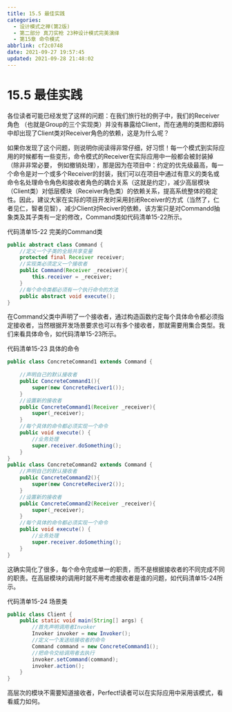 ```yaml
---
title: 15.5 最佳实践
categories:
  - 设计模式之禅(第2版)
  - 第二部分 真刀实枪 23种设计模式完美演绎
  - 第15章 命令模式
abbrlink: cf2c0748
date: 2021-09-27 19:57:45
updated: 2021-09-28 21:48:02
---
```

# 15.5 最佳实践
各位读者可能已经发觉了这样的问题：在我们旅行社的例子中，我们的Receiver角色 （也就是Group的三个实现类）并没有暴露给Client，而在通用的类图和源码中却出现了Client类对Receiver角色的依赖，这是为什么呢？

如果你发现了这个问题，则说明你阅读得非常仔细，好习惯！每一个模式到实际应用的时候都有一些变形，命令模式的Receiver在实际应用中一般都会被封装掉（除非非常必要， 例如撤销处理），那是因为在项目中：约定的优先级最高，每一个命令是对一个或多个Receiver的封装，我们可以在项目中通过有意义的类名或命令名处理命令角色和接收者角色的耦合关系（这就是约定），减少高层模块（Client类）对低层模块（Receiver角色类）的依赖关系，提高系统整体的稳定性。因此，建议大家在实际的项目开发时采用封闭Receiver的方式（当然了，仁者见仁，智者见智），减少Client对Reciver的依赖，该方案只是对Commandd抽象类及其子类有一定的修改，Command类如代码清单15-22所示。

代码清单15-22 完美的Command类
```java
public abstract class Command {
    //定义一个子类的全局共享变量
    protected final Receiver receiver;
    //实现类必须定义一个接收者
    public Command(Receiver _receiver){
        this.receiver = _receiver;
    }
    //每个命令类都必须有一个执行命令的方法
    public abstract void execute();
}
```
在Command父类中声明了一个接收者，通过构造函数约定每个具体命令都必须指定接收者，当然根据开发场景要求也可以有多个接收者，那就需要用集合类型。我们来看具体命令，如代码清单15-23所示。

代码清单15-23 具体的命令
```java
public class ConcreteCommand1 extends Command {
    
    //声明自己的默认接收者
    public ConcreteCommand1(){
        super(new ConcreteReciver1());
    }
    //设置新的接收者
    public ConcreteCommand1(Receiver _receiver){
        super(_receiver);
    }
    //每个具体的命令都必须实现一个命令
    public void execute() {
        //业务处理
        super.receiver.doSomething();
    }
}
public class ConcreteCommand2 extends Command {
    //声明自己的默认接收者
    public ConcreteCommand2(){
        super(new ConcreteReciver2());
    }
    //设置新的接收者
    public ConcreteCommand2(Receiver _receiver){
        super(_receiver);
    }
    //每个具体的命令都必须实现一个命令
    public void execute() {
        //业务处理
        super.receiver.doSomething();
    }
}
```
这确实简化了很多，每个命令完成单一的职责，而不是根据接收者的不同完成不同的职责。在高层模块的调用时就不用考虑接收者是谁的问题，如代码清单15-24所示。

代码清单15-24 场景类
```java
public class Client {
    public static void main(String[] args) {
        //首先声明调用者Invoker
        Invoker invoker = new Invoker();
        //定义一个发送给接收者的命令
        Command command = new ConcreteCommand1();
        //把命令交给调用者去执行
        invoker.setCommand(command);
        invoker.action();
    }
}
```
高层次的模块不需要知道接收者，Perfect!读者可以在实际应用中采用该模式，看看威力如何。

